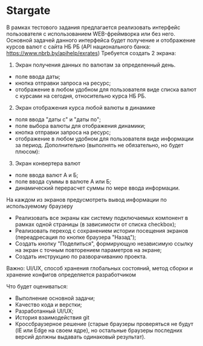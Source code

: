 # Stargate

В рамках тестового задания предлагается реализовать интерфейс пользователя c использованием WEB-фреймворка или без него.
Основной задачей данного интерфейса будет получение и отображение курсов валют с сайта НБ РБ (API национального банка: https://www.nbrb.by/apihelp/exrates)
Требуется создать 2 экрана:
1. Экран получения данных по валютам за определенный день.
- поле ввода даты;
- кнопка отправки запроса на ресурс;
- отображение в любом удобном для пользователя виде списка валют с курсами на сегодня, относительно курса НБ РБ.
2. Экран отображения курса любой валюты в динамике
- поля ввода "даты с" и "даты по";
- поле выбора валюты для отображения динамики;
- кнопка отправки запроса на ресурс;
- отображение в любом удобном для пользователя виде информации за период.
Дополнительно (выполнять не обязательно, но будет плюсом):
3. Экран конвертера валют
- поле ввода валют А и Б;
- поле ввода суммы в валюте А или Б;
- динамический перерасчет суммы по мере ввода информации.


На каждом из экранов предусмотреть вывод информации по используемому браузеру
- Реализовать все экраны как систему подключаемых компонент в рамках одной страницы (в зависимости от списка checkbox);
- Реализовать переход с сохранением истории посещения экранов (переадресация по кнопке браузера "Назад");
- Создать кнопку "Поделиться", формирующую независимую ссылку на экран с точным повторением параметров на экране;
- Создать инструкцию по разворачиванию проекта.


Важно: UI/UX, способ хранения глобальных состояний, метод сборки и хранение конфигов определяется разработчиком


Что будет оцениваться:
- Выполнение основной задачи;
- Качество кода и верстки;
- Разработанный UI/UX;
- История взаимодействия git
- Кроссбраузерное решение (старые браузеры проверяться не будут (IE или Edge на своем ядре), но остальные браузеры последних версий должны выдавать одинаковый результат).
